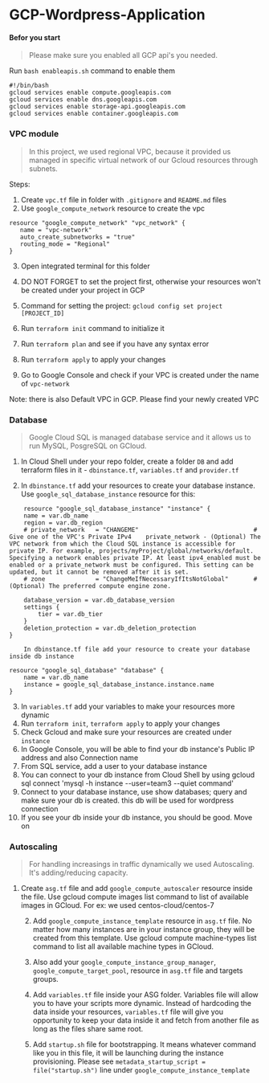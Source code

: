 # GCP-Wordpress-Application

#### Befor you start
> Please make sure you enabled all GCP api's you needed.

Run `bash enableapis.sh` command to enable them

```
#!/bin/bash
gcloud services enable compute.googleapis.com
gcloud services enable dns.googleapis.com
gcloud services enable storage-api.googleapis.com
gcloud services enable container.googleapis.com

```

### VPC module

>    In this project, we used regional VPC, because it provided us managed in specific virtual network of our Gcloud resources through subnets.

Steps:

1.    Create `vpc.tf` file in folder with `.gitignore` and `README.md` files
2.    Use `google_compute_network` resource to create the vpc
```
resource "google_compute_network" "vpc_network" {
   name = "vpc-network"
   auto_create_subnetworks = "true"
   routing_mode = "Regional"
}
```
3.    Open integrated terminal for this folder

4.    DO NOT FORGET to set the project first, otherwise your resources won't be created under your project in GCP

5.    Command for setting the project: `gcloud config set project [PROJECT_ID]`

6.  Run `terraform init` command to initialize it

7.  Run `terraform plan` and see if you have any syntax error

8.   Run `terraform apply` to apply your changes

9.    Go to Google Console and check if your VPC is created under the name of ``vpc-network``

Note: there is also Default VPC in GCP. Please find your newly created VPC

### Database

>    Google Cloud SQL is managed database service and it allows us to run MySQL, PosgreSQL on GCloud.

1.  In Cloud Shell under your repo folder, create a folder `DB` and add terraform files in it - `dbinstance.tf`, `variables.tf` and `provider.tf`

2.  In `dbinstance.tf` add your resources to create your database instance. Use `google_sql_database_instance` resource for this:

```
    resource "google_sql_database_instance" "instance" {
	name = var.db_name
	region = var.db_region
	# private_network 	= "CHANGEME"								# Give one of the VPC's Private IPv4	private_network - (Optional) The VPC network from which the Cloud SQL instance is accessible for private IP. For example, projects/myProject/global/networks/default. Specifying a network enables private IP. At least ipv4_enabled must be enabled or a private_network must be configured. This setting can be updated, but it cannot be removed after it is set.
	# zone  			= "ChangeMeIfNecessaryIfItsNotGlobal" 		# (Optional) The preferred compute engine zone.

	database_version = var.db_database_version
	settings {
		tier = var.db_tier
	}
	deletion_protection = var.db_deletion_protection
}

    In dbinstance.tf file add your resource to create your database inside db instance

resource "google_sql_database" "database" {
	name = var.db_name
	instance = google_sql_database_instance.instance.name
}
```

3.    In `variables.tf` add your variables to make your resources more dynamic
4.    Run `terraform init`, `terraform apply` to apply your changes
5.    Check Gcloud and make sure your resources are created under ``instance``
6.    In Google Console, you will be able to find your db instance's Public IP address and also Connection name
7.    From SQL service, add a user to your database instance
8.    You can connect to your db instance from Cloud Shell by using gcloud sql connect 
'mysql -h instance --user=team3 --quiet command'
9.    Connect to your database instance, use show databases; query and make sure your db is created. this db will be used for wordpress connection
10.    If you see your db inside your db instance, you should be good. Move on

### Autoscaling

>    For handling increasings in traffic dynamically we used Autoscaling. It's adding/reducing capacity.

1.  Create `asg.tf` file and add `google_compute_autoscaler` resource inside the file. Use gcloud compute images list command to list of available images in GCloud. For ex: we used centos-cloud/centos-7


    2.  Add `google_compute_instance_template` resource in `asg.tf` file. No matter how many instances are in your instance group, they will be created from this template. Use gcloud compute machine-types list command to list all available machine types in GCloud.

    3.  Also add your `google_compute_instance_group_manager`, `google_compute_target_pool`, resource in `asg.tf` file and targets groups.

    4.  Add `variables.tf` file inside your ASG folder. Variables file will allow you to have your scripts more dynamic. Instead of hardcoding the data inside your resources, `variables.tf` file will give you opportunity to keep your data inside it and fetch from another file as long as the files share same root.
    
    5.  Add ``startup.sh`` file for bootstrapping. It means whatever command like you in this file, it will be launching during the instance provisioning. Please see `metadata_startup_script = file("startup.sh")` line under `google_compute_instance_template`
